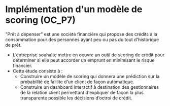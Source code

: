 # Implémentation d'un modèle de scoring (OC_P7)

"Prêt à dépenser" est une société financière qui propose des crédits à la consommation pour des personnes
ayant peu ou pas du tout d'historique de prêt.
- L’entreprise souhaite mettre en oeuvre un outil de scoring de crédit pour déterminer si elle peut accorder un
emprunt en minimisant le risque financier.
- Cette étude consiste à :
    - Construire un modèle de scoring qui donnera une prédiction sur la probabilité de faillite d'un client de façon
automatique.
    - Construire un dashboard interactif à destination des gestionnaires de la relation client permettant
d'expliquer de façon la plus transparente possible les décisions d’octroi de crédit.
